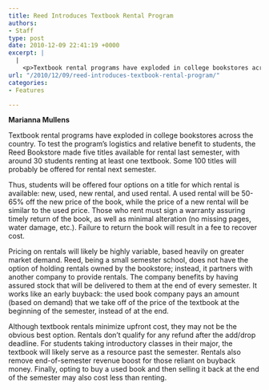 ```yaml
---
title: Reed Introduces Textbook Rental Program
authors:
- Staff
type: post
date: 2010-12-09 22:41:19 +0000
excerpt: |
  |
    <p>Textbook rental programs have exploded in college bookstores across the country. To test the program’s logistics and relative benefit to students, the Reed Bookstore made five titles available for rental last semester,</p>
url: "/2010/12/09/reed-introduces-textbook-rental-program/"
categories:
- Features

---
```

**Marianna Mullens**

Textbook rental programs have exploded in college bookstores across the country. To test the program’s logistics and relative benefit to students, the Reed Bookstore made five titles available for rental last semester, with around 30 students renting at least one textbook. Some 100 titles will probably be offered for rental next semester.

Thus, students will be offered four options on a title for which rental is available: new, used, new rental, and used rental. A used rental will be 50-65% off the new price of the book, while the price of a new rental will be similar to the used price. Those who rent must sign a warranty assuring timely return of the book, as well as minimal alteration (no missing pages, water damage, etc.). Failure to return the book will result in a fee to recover cost.

Pricing on rentals will likely be highly variable, based heavily on greater market demand. Reed, being a small semester school, does not have the option of holding rentals owned by the bookstore; instead, it partners with another company to provide rentals. The company benefits by having assured stock that will be delivered to them at the end of every semester. It works like an early buyback: the used book company pays an amount (based on demand) that we take off of the price of the textbook at the beginning of the semester, instead of at the end.

Although textbook rentals minimize upfront cost, they may not be the obvious best option. Rentals don’t qualify for any refund after the add/drop deadline. For students taking introductory classes in their major, the textbook will likely serve as a resource past the semester. Rentals also remove end-of-semester revenue boost for those reliant on buyback money. Finally, opting to buy a used book and then selling it back at the end of the semester may also cost less than renting.